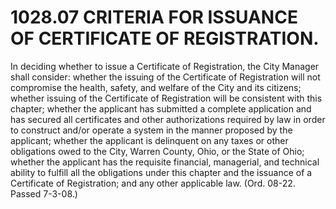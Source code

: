 1028.07 CRITERIA FOR ISSUANCE OF CERTIFICATE OF REGISTRATION.
=============================================================

In deciding whether to issue a Certificate of Registration, the City
Manager shall consider: whether the issuing of the Certificate of
Registration will not compromise the health, safety, and welfare of the
City and its citizens; whether issuing of the Certificate of
Registration will be consistent with this chapter; whether the applicant
has submitted a complete application and has secured all certificates
and other authorizations required by law in order to construct and/or
operate a system in the manner proposed by the applicant; whether the
applicant is delinquent on any taxes or other obligations owed to the
City, Warren County, Ohio, or the State of Ohio; whether the applicant
has the requisite financial, managerial, and technical ability to
fulfill all the obligations under this chapter and the issuance of a
Certificate of Registration; and any other applicable law. (Ord. 08-22.
Passed 7-3-08.)
